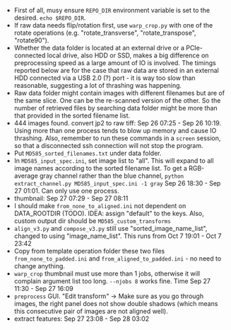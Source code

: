 - First of all, musy ensure `REPO_DIR` environment variable is set to the desired. `echo $REPO_DIR`.
- If raw data needs flip/rotation first, use `warp_crop.py` with one of the rotate operations (e.g. "rotate_transverse", "rotate_transpose", "rotate90").
- Whether the data folder is located at an external drive or a PCIe-connected local drive, also HDD or SSD, makes a big difference on preprocessing speed as a large amount of IO is involved. The timings reported below are for the case that raw data are stored in an external HDD connected via a USB 2.0 (?) port - it is way too slow than reasonable, suggesting a lot of thrashing was happening.
- Raw data folder might contain images with different filenames but are of the same slice. One can be the re-scanned version of the other. So the number of retrieved files by searching data folder might be more than that provided in the sorted filename list.
- 444 images found. convert jp2 to raw tiff: Sep 26 07:25 - Sep 26 10:19. Using more than one process tends to blow up memory and cause IO thrashing. Also, remember to run these commands in a `screen` session, so that a disconnected ssh connection will not stop the program.
- Put `MD585_sorted_filenames.txt` under data folder.
- In `MD585_input_spec.ini`, set image list to "all". This will expand to all image names according to the sorted filename list. To get a RGB-average gray channel rather than the blue channel, `python extract_channel.py MD585_input_spec.ini -1 gray` Sep 26 18:30 - Sep 27 01:01. Can only use one process.
- thumbnail: Sep 27 07:29 - Sep 27 08:11
- I should make `from_none_to_aligned.ini` not dependent on DATA_ROOTDIR (TODO). IDEA: assign "default" to the keys. Also, custom output dir should be `MD585_custom_transforms`
- `align_v3.py` and `compose_v3.py` still use "sorted_image_name_list", changed to using "image_name_list". This runs from Oct  7 19:01 - Oct  7 23:42
- Copy from template operation folder these two files `from_none_to_padded.ini` and `from_aligned_to_padded.ini` - no need to change anything.
- `warp_crop` thumbnail must use more than 1 jobs, otherwise it will complain argument list too long. `--njobs 8` works fine. Time Sep 27 11:30 - Sep 27 16:09
- `preprocess` GUI. "Edit transform" -> Make sure as you go through images, the right panel does not show double shadows (which means this consecutive pair of images are not aligned well).
- extract features: Sep 27 23:08 - Sep 28 03:02

